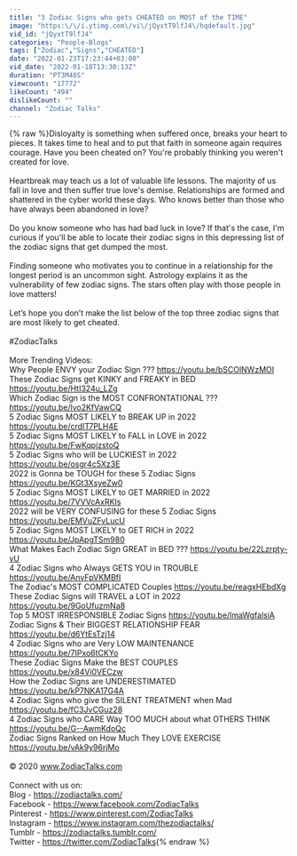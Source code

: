```yaml
---
title: "3 Zodiac Signs who gets CHEATED on MOST of the TIME"
image: "https:\/\/i.ytimg.com\/vi\/jQyxtT9lfJ4\/hqdefault.jpg"
vid_id: "jQyxtT9lfJ4"
categories: "People-Blogs"
tags: ["Zodiac","Signs","CHEATED"]
date: "2022-01-23T17:23:44+03:00"
vid_date: "2022-01-18T13:30:13Z"
duration: "PT3M48S"
viewcount: "17772"
likeCount: "494"
dislikeCount: ""
channel: "Zodiac Talks"
---
```

{% raw %}Disloyalty is something when suffered once, breaks your heart to pieces. It takes time to heal and to put that faith in someone again requires courage. Have you been cheated on? You're probably thinking you weren't created for love. <br /><br />Heartbreak may teach us a lot of valuable life lessons. The majority of us fall in love and then suffer true love's demise. Relationships are formed and shattered in the cyber world these days. Who knows better than those who have always been abandoned in love? <br /><br />Do you know someone who has had bad luck in love? If that's the case, I'm curious if you'll be able to locate their zodiac signs in this depressing list of the zodiac signs that get dumped the most.<br /> <br />Finding someone who motivates you to continue in a relationship for the longest period is an uncommon sight. Astrology explains it as the vulnerability of few zodiac signs. The stars often play with those people in love matters! <br /><br />Let’s hope you don’t make the list below of the top three zodiac signs that are most likely to get cheated.<br /><br />#ZodiacTalks<br /><br />More Trending Videos:<br />Why People ENVY your Zodiac Sign ??? <a rel="nofollow" target="blank" href="https://youtu.be/bSCOlNWzMOI">https://youtu.be/bSCOlNWzMOI</a><br />These Zodiac Signs get KINKY and FREAKY in BED <a rel="nofollow" target="blank" href="https://youtu.be/HtI324u_LZg">https://youtu.be/HtI324u_LZg</a><br />Which Zodiac Sign is the MOST CONFRONTATIONAL ??? <a rel="nofollow" target="blank" href="https://youtu.be/lvo2KfVawCQ">https://youtu.be/lvo2KfVawCQ</a><br />5 Zodiac Signs MOST LIKELY to BREAK UP in 2022 <a rel="nofollow" target="blank" href="https://youtu.be/crdIT7PLH4E">https://youtu.be/crdIT7PLH4E</a><br />5 Zodiac Signs MOST LIKELY to FALL in LOVE in 2022 <a rel="nofollow" target="blank" href="https://youtu.be/FwKqpjzstoQ">https://youtu.be/FwKqpjzstoQ</a><br />5 Zodiac Signs who will be LUCKIEST in 2022 <a rel="nofollow" target="blank" href="https://youtu.be/osgr4c5Xz3E">https://youtu.be/osgr4c5Xz3E</a><br />2022 is Gonna be TOUGH for these 5 Zodiac Signs <a rel="nofollow" target="blank" href="https://youtu.be/KGt3XsyeZw0">https://youtu.be/KGt3XsyeZw0</a><br />5 Zodiac Signs MOST LIKELY to GET MARRIED in 2022 <a rel="nofollow" target="blank" href="https://youtu.be/7VVVcAxRKIs">https://youtu.be/7VVVcAxRKIs</a><br />2022 will be VERY CONFUSING for these 5 Zodiac Signs <a rel="nofollow" target="blank" href="https://youtu.be/EMVuZFvLucU">https://youtu.be/EMVuZFvLucU</a><br />5 Zodiac Signs MOST LIKELY to GET RICH in 2022 <a rel="nofollow" target="blank" href="https://youtu.be/JpApgTSm980">https://youtu.be/JpApgTSm980</a><br />What Makes Each Zodiac Sign GREAT in BED ??? <a rel="nofollow" target="blank" href="https://youtu.be/22Lzrpty-vU">https://youtu.be/22Lzrpty-vU</a><br />4 Zodiac Signs who Always GETS YOU in TROUBLE <a rel="nofollow" target="blank" href="https://youtu.be/AnvFpVKMBfI">https://youtu.be/AnvFpVKMBfI</a><br />The Zodiac's MOST COMPLICATED Couples <a rel="nofollow" target="blank" href="https://youtu.be/reagxHEbdXg">https://youtu.be/reagxHEbdXg</a><br />These Zodiac Signs will TRAVEL a LOT in 2022 <a rel="nofollow" target="blank" href="https://youtu.be/9GoUfuzmNa8">https://youtu.be/9GoUfuzmNa8</a><br />Top 5 MOST IRRESPONSIBLE Zodiac Signs <a rel="nofollow" target="blank" href="https://youtu.be/lmaWgfalsiA">https://youtu.be/lmaWgfalsiA</a><br />Zodiac Signs &amp; Their BIGGEST RELATIONSHIP FEAR <a rel="nofollow" target="blank" href="https://youtu.be/d6YtEsTzj14">https://youtu.be/d6YtEsTzj14</a><br />4 Zodiac Signs who are Very LOW MAINTENANCE <a rel="nofollow" target="blank" href="https://youtu.be/7IPxo6tCKYo">https://youtu.be/7IPxo6tCKYo</a><br />These Zodiac Signs Make the BEST COUPLES <a rel="nofollow" target="blank" href="https://youtu.be/x84Vi0VECzw">https://youtu.be/x84Vi0VECzw</a><br />How the Zodiac Signs are UNDERESTIMATED <a rel="nofollow" target="blank" href="https://youtu.be/kP7NKA17G4A">https://youtu.be/kP7NKA17G4A</a><br />4 Zodiac Signs who give the SILENT TREATMENT when Mad <a rel="nofollow" target="blank" href="https://youtu.be/fC3JvCGuz28">https://youtu.be/fC3JvCGuz28</a><br />4 Zodiac Signs who CARE Way TOO MUCH about what OTHERS THINK <a rel="nofollow" target="blank" href="https://youtu.be/G--AwmKdoQc">https://youtu.be/G--AwmKdoQc</a><br />Zodiac Signs Ranked on How Much They LOVE EXERCISE <a rel="nofollow" target="blank" href="https://youtu.be/vAk9y96rjMo">https://youtu.be/vAk9y96rjMo</a><br /><br />© 2020 www.ZodiacTalks.com<br /><br />Connect with us on:<br />Blog - <a rel="nofollow" target="blank" href="https://zodiactalks.com/">https://zodiactalks.com/</a><br />Facebook - <a rel="nofollow" target="blank" href="https://www.facebook.com/ZodiacTalks">https://www.facebook.com/ZodiacTalks</a><br />Pinterest - <a rel="nofollow" target="blank" href="https://www.pinterest.com/ZodiacTalks">https://www.pinterest.com/ZodiacTalks</a><br />Instagram - <a rel="nofollow" target="blank" href="https://www.instagram.com/thezodiactalks/">https://www.instagram.com/thezodiactalks/</a><br />Tumblr - <a rel="nofollow" target="blank" href="https://zodiactalks.tumblr.com/">https://zodiactalks.tumblr.com/</a><br />Twitter - <a rel="nofollow" target="blank" href="https://twitter.com/ZodiacTalks">https://twitter.com/ZodiacTalks</a>{% endraw %}
